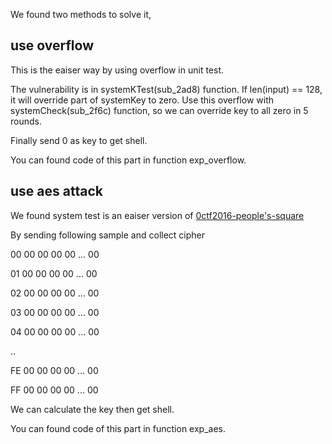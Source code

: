 We found two methods to solve it,

## use overflow
This is the eaiser way by using overflow in unit test.

The vulnerability is in systemKTest(sub_2ad8) function. If len(input) == 128, it will override part of systemKey to zero. Use this overflow with systemCheck(sub_2f6c) function, so we can override key to all zero in 5 rounds.

Finally send 0 as key to get shell.

You can found code of this part in function exp_overflow.

## use aes attack
We found system test is an eaiser version of [0ctf2016-people's-square](https://github.com/p4-team/ctf/tree/master/2016-03-12-0ctf/peoples_square)

By sending following sample and collect cipher

00 00 00 00 00 ... 00

01 00 00 00 00 ... 00

02 00 00 00 00 ... 00

03 00 00 00 00 ... 00

04 00 00 00 00 ... 00

..

FE 00 00 00 00 ... 00

FF 00 00 00 00 ... 00



We can calculate the key then get shell.

You can found code of this part in function exp_aes.

